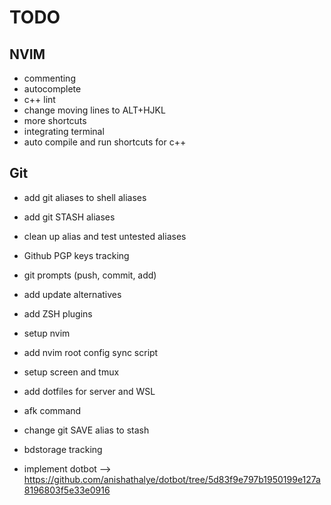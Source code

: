 # TODO

## NVIM
- commenting
- autocomplete
- c++ lint
- change moving lines to ALT+HJKL
- more shortcuts
- integrating terminal
- auto compile and run shortcuts for c++

## Git
- add git aliases to shell aliases
- add git STASH aliases
- clean up alias and test untested aliases
- Github PGP keys tracking
- git prompts (push, commit, add)

- add update alternatives
- add ZSH plugins
- setup nvim
- add nvim root config sync script
- setup screen and tmux
- add dotfiles for server and WSL
- afk command
- change git SAVE alias to stash
- bdstorage tracking

- implement dotbot --> https://github.com/anishathalye/dotbot/tree/5d83f9e797b1950199e127a8196803f5e33e0916
